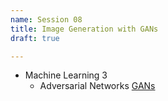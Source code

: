 ```yaml
---
name: Session 08
title: Image Generation with GANs
draft: true

---
```



-   Machine Learning 3
    -   Adversarial Networks [GANs](https://github.com/brangerbriz/docker-StackGAN)
